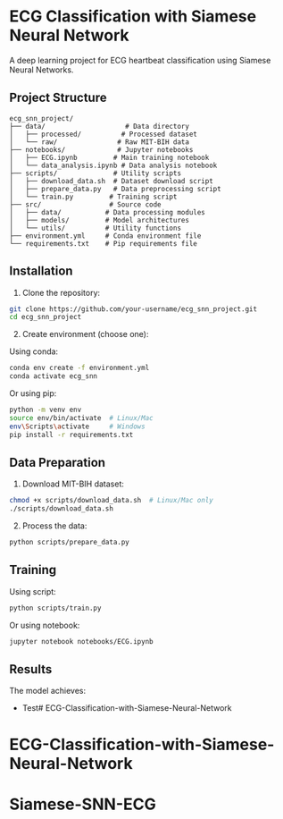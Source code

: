 # ECG Classification with Siamese Neural Network

A deep learning project for ECG heartbeat classification using Siamese Neural Networks.

## Project Structure
```
ecg_snn_project/
├── data/                    # Data directory
│   ├── processed/          # Processed dataset
│   └── raw/               # Raw MIT-BIH data
├── notebooks/             # Jupyter notebooks
│   ├── ECG.ipynb         # Main training notebook
│   └── data_analysis.ipynb # Data analysis notebook
├── scripts/              # Utility scripts
│   ├── download_data.sh  # Dataset download script
│   ├── prepare_data.py   # Data preprocessing script
│   └── train.py         # Training script
├── src/                 # Source code
│   ├── data/           # Data processing modules
│   ├── models/         # Model architectures
│   └── utils/          # Utility functions
├── environment.yml     # Conda environment file
└── requirements.txt    # Pip requirements file
```

## Installation

1. Clone the repository:
```bash
git clone https://github.com/your-username/ecg_snn_project.git
cd ecg_snn_project
```

2. Create environment (choose one):

Using conda:
```bash
conda env create -f environment.yml
conda activate ecg_snn
```

Or using pip:
```bash
python -m venv env
source env/bin/activate  # Linux/Mac
env\Scripts\activate     # Windows
pip install -r requirements.txt
```

## Data Preparation

1. Download MIT-BIH dataset:
```bash
chmod +x scripts/download_data.sh  # Linux/Mac only
./scripts/download_data.sh
```

2. Process the data:
```bash
python scripts/prepare_data.py
```

## Training

Using script:
```bash
python scripts/train.py
```

Or using notebook:
```bash
jupyter notebook notebooks/ECG.ipynb
```

## Results

The model achieves:
- Test# ECG-Classification-with-Siamese-Neural-Network
# ECG-Classification-with-Siamese-Neural-Network
# Siamese-SNN-ECG
